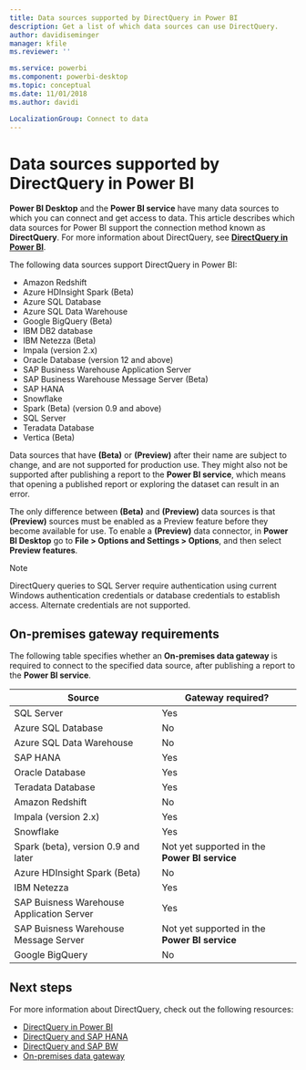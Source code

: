 ```yaml
---
title: Data sources supported by DirectQuery in Power BI
description: Get a list of which data sources can use DirectQuery.
author: davidiseminger
manager: kfile
ms.reviewer: ''

ms.service: powerbi
ms.component: powerbi-desktop
ms.topic: conceptual
ms.date: 11/01/2018
ms.author: davidi

LocalizationGroup: Connect to data
---
```

# Data sources supported by DirectQuery in Power BI
**Power BI Desktop** and the **Power BI service** have many data sources to which you can connect and get access to data. This article describes which data sources for Power BI support the connection method known as **DirectQuery**. For more information about DirectQuery, see [**DirectQuery in Power BI**](desktop-directquery-about.md).

The following data sources support DirectQuery in Power BI:

* Amazon Redshift
* Azure HDInsight Spark (Beta)
* Azure SQL Database
* Azure SQL Data Warehouse
* Google BigQuery (Beta)
* IBM DB2 database
* IBM Netezza (Beta)
* Impala (version 2.x)
* Oracle Database (version 12 and above)
* SAP Business Warehouse Application Server
* SAP Business Warehouse Message Server (Beta)
* SAP HANA
* Snowflake
* Spark (Beta)  (version 0.9 and above)
* SQL Server
* Teradata Database
* Vertica (Beta)

Data sources that have **(Beta)** or **(Preview)** after their name are subject to change, and are not supported for production use. They might also not be supported after publishing a report to the **Power BI service**, which means that opening a published report or exploring the dataset can result in an error.

The only difference between **(Beta)** and **(Preview)** data sources is that **(Preview)** sources must be enabled as a Preview feature before they become available for use. To enable a **(Preview)** data connector, in **Power BI Desktop** go to **File > Options and Settings > Options**, and then select **Preview features**.

> [!NOTE]
> DirectQuery queries to SQL Server require authentication using current Windows authentication credentials or database credentials to establish access. Alternate credentials are not supported.
>

## On-premises gateway requirements
The following table specifies whether an **On-premises data gateway** is required to connect to the specified data source, after publishing a report to the **Power BI service**.

| Source | Gateway required? |
| --- | --- |
| SQL Server |Yes |
| Azure SQL Database |No |
| Azure SQL Data Warehouse |No |
| SAP HANA |Yes |
| Oracle Database |Yes |
| Teradata Database |Yes |
| Amazon Redshift |No |
| Impala (version 2.x) |Yes |
| Snowflake |Yes |
| Spark (beta), version 0.9 and later |Not yet supported in the **Power BI service** |
| Azure HDInsight Spark (Beta) |No |
| IBM Netezza |Yes |
| SAP Buisness Warehouse Application Server |Yes |
| SAP Buisness Warehouse Message Server |Not yet supported in the **Power BI service** |
| Google BigQuery |No |


## Next steps
For more information about DirectQuery, check out the following resources:

* [DirectQuery in Power BI](desktop-directquery-about.md)
* [DirectQuery and SAP HANA](desktop-directquery-sap-hana.md)
* [DirectQuery and SAP BW](desktop-directquery-sap-bw.md)
* [On-premises data gateway](service-gateway-onprem.md)

